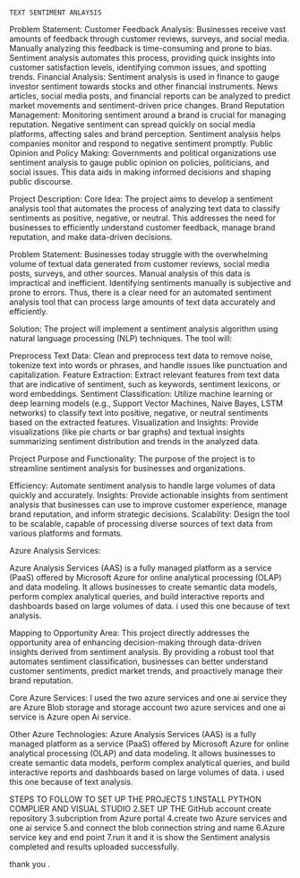                                                                              TEXT SENTIMENT ANLAYSIS

Problem Statement:
Customer Feedback Analysis: Businesses receive vast amounts of feedback through customer reviews, surveys, and social media. Manually analyzing this feedback is time-consuming and prone to bias. Sentiment analysis automates this process, providing quick insights into customer satisfaction levels, identifying common issues, and spotting trends.
Financial Analysis: Sentiment analysis is used in finance to gauge investor sentiment towards stocks and other financial instruments. News articles, social media posts, and financial reports can be analyzed to predict market movements and sentiment-driven price changes.
Brand Reputation Management: Monitoring sentiment around a brand is crucial for managing reputation. Negative sentiment can spread quickly on social media platforms, affecting sales and brand perception. Sentiment analysis helps companies monitor and respond to negative sentiment promptly.
Public Opinion and Policy Making: Governments and political organizations use sentiment analysis to gauge public opinion on policies, politicians, and social issues. This data aids in making informed decisions and shaping public discourse.

Project Description:
Core Idea:
The project aims to develop a sentiment analysis tool that automates the process of analyzing text data to classify sentiments as positive, negative, or neutral. This addresses the need for businesses to efficiently understand customer feedback, manage brand reputation, and make data-driven decisions.

Problem Statement:
Businesses today struggle with the overwhelming volume of textual data generated from customer reviews, social media posts, surveys, and other sources. Manual analysis of this data is impractical and inefficient. Identifying sentiments manually is subjective and prone to errors. Thus, there is a clear need for an automated sentiment analysis tool that can process large amounts of text data accurately and efficiently.

Solution:
The project will implement a sentiment analysis algorithm using natural language processing (NLP) techniques. The tool will:

Preprocess Text Data: Clean and preprocess text data to remove noise, tokenize text into words or phrases, and handle issues like punctuation and capitalization.
Feature Extraction: Extract relevant features from text data that are indicative of sentiment, such as keywords, sentiment lexicons, or word embeddings.
Sentiment Classification: Utilize machine learning or deep learning models (e.g., Support Vector Machines, Naive Bayes, LSTM networks) to classify text into positive, negative, or neutral sentiments based on the extracted features.
Visualization and Insights: Provide visualizations (like pie charts or bar graphs) and textual insights summarizing sentiment distribution and trends in the analyzed data.

Project Purpose and Functionality:
The purpose of the project is to streamline sentiment analysis for businesses and organizations.

Efficiency: Automate sentiment analysis to handle large volumes of data quickly and accurately.
Insights: Provide actionable insights from sentiment analysis that businesses can use to improve customer experience, manage brand reputation, and inform strategic decisions.
Scalability: Design the tool to be scalable, capable of processing diverse sources of text data from various platforms and formats.

Azure Analysis Services:

Azure Analysis Services (AAS) is a fully managed platform as a service (PaaS) offered by Microsoft Azure for online analytical processing (OLAP) and data modeling. It allows businesses to create semantic data models, perform complex analytical queries, and build interactive reports and dashboards based on large volumes of data. i used this one because of text analysis.

Mapping to Opportunity Area:
This project directly addresses the opportunity area of enhancing decision-making through data-driven insights derived from sentiment analysis. By providing a robust tool that automates sentiment classification, businesses can better understand customer sentiments, predict market trends, and proactively manage their brand reputation.

Core Azure Services:
I used the two azure services and one ai service they are Azure Blob storage and storage account two azure services and one ai service is Azure open Ai service.

Other Azure Technologies:
Azure Analysis Services (AAS) is a fully managed platform as a service (PaaS) offered by Microsoft Azure for online analytical processing (OLAP) and data modeling. It allows businesses to create semantic data models, perform complex analytical queries, and build interactive reports and dashboards based on large volumes of data. i used this one because of text analysis.

STEPS TO FOLLOW TO SET UP THE PROJECTS
1.INSTALL PYTHON COMPLIER AND VISUAL STUDIO
2.SET UP THE GitHub account create repository 
3.subcription from Azure portal 
4.create two Azure services and one ai service
5.and connect the blob connection string and name
6.Azure service key and end point 
7.run it and it is show the Sentiment analysis completed and results uploaded successfully.

thank you .
